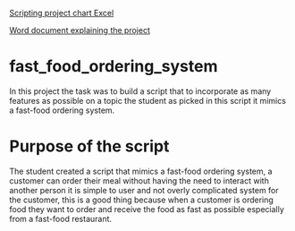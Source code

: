 [Scripting project chart Excel](https://github.com/ryanhabis/fast_food_ordering_system/files/8909404/Scripting.project.chart.Excel.ods)

[Word document explaining the project](https://github.com/ryanhabis/fast_food_ordering_system/files/8909405/word.document.odt)

# fast_food_ordering_system
In this project the task was to build a script that to incorporate as many features as possible on a topic the student as picked in this script it mimics a fast-food ordering system.

# Purpose of the script
The student created a script that mimics a fast-food ordering system, a customer can order their meal without having the need to interact with another person it is simple to user and not overly complicated system for the customer, this is a good thing because when a customer is ordering food they want to order and receive the food as fast as possible especially from a fast-food restaurant.
